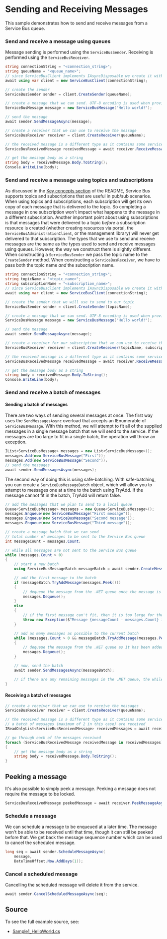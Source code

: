 # Sending and Receiving Messages

This sample demonstrates how to send and receive messages from a Service Bus queue.

### Send and receive a message using queues

Message sending is performed using the `ServiceBusSender`. Receiving is performed using the `ServiceBusReceiver`.

```C# Snippet:ServiceBusSendAndReceive
string connectionString = "<connection_string>";
string queueName = "<queue_name>";
// since ServiceBusClient implements IAsyncDisposable we create it with "await using"
await using var client = new ServiceBusClient(connectionString);

// create the sender
ServiceBusSender sender = client.CreateSender(queueName);

// create a message that we can send. UTF-8 encoding is used when providing a string.
ServiceBusMessage message = new ServiceBusMessage("Hello world!");

// send the message
await sender.SendMessageAsync(message);

// create a receiver that we can use to receive the message
ServiceBusReceiver receiver = client.CreateReceiver(queueName);

// the received message is a different type as it contains some service set properties
ServiceBusReceivedMessage receivedMessage = await receiver.ReceiveMessageAsync();

// get the message body as a string
string body = receivedMessage.Body.ToString();
Console.WriteLine(body);
```

### Send and receive a message using topics and subscriptions

As discussed in the [Key concepts section](https://github.com/Azure/azure-sdk-for-net/tree/main/sdk/servicebus/Azure.Messaging.ServiceBus/README.md#key-concepts) of the README, Service Bus supports topics and subscriptions that are useful in pub/sub scenarios. When using topics and subscriptions, each subscription will get its own copy of each message that is delivered to the topic. So completing a message in one subscription won't impact what happens to the message in a different subscription. Another important point about using subscriptions is that messages that were delivered to a topic *before* a subscription resource is created (whether creating resources via portal, the `ServiceBusAdministrationClient`, or the management library) will never get delivered to that subscription. The types that we use to send and receive messages are the same as the types used to send and receive messages using queues. However, the way we construct them is slightly different. When constructing a `ServiceBusSender` we pass the topic name to the `CreateSender` method. When constructing a `ServiceBusReceiver`, we have to pass both the topic name *and* the subscription name.

```C# Snippet:ServiceBusSendAndReceiveTopic
string connectionString = "<connection_string>";
string topicName = "<topic_name>";
string subscriptionName = "<subscription_name>";
// since ServiceBusClient implements IAsyncDisposable we create it with "await using"
await using var client = new ServiceBusClient(connectionString);

// create the sender that we will use to send to our topic
ServiceBusSender sender = client.CreateSender(topicName);

// create a message that we can send. UTF-8 encoding is used when providing a string.
ServiceBusMessage message = new ServiceBusMessage("Hello world!");

// send the message
await sender.SendMessageAsync(message);

// create a receiver for our subscription that we can use to receive the message
ServiceBusReceiver receiver = client.CreateReceiver(topicName, subscriptionName);

// the received message is a different type as it contains some service set properties
ServiceBusReceivedMessage receivedMessage = await receiver.ReceiveMessageAsync();

// get the message body as a string
string body = receivedMessage.Body.ToString();
Console.WriteLine(body);
```

### Send and receive a batch of messages

#### Sending a batch of messages

There are two ways of sending several messages at once. The first way uses the `SendMessagesAsync` overload that accepts an IEnumerable of `ServiceBusMessage`. With this method, we will attempt to fit all of the supplied messages in a single message batch that we will send to the service. If the messages are too large to fit in a single batch, the operation will throw an exception.

```C# Snippet:ServiceBusSendAndReceiveBatch
IList<ServiceBusMessage> messages = new List<ServiceBusMessage>();
messages.Add(new ServiceBusMessage("First"));
messages.Add(new ServiceBusMessage("Second"));
// send the messages
await sender.SendMessagesAsync(messages);
```

The second way of doing this is using safe-batching. With safe-batching, you can create a `ServiceBusMessageBatch` object, which will allow you to attempt to messages one at a time to the batch using TryAdd. If the message cannot fit in the batch, TryAdd will return false.

```C# Snippet:ServiceBusSendAndReceiveSafeBatch
// add the messages that we plan to send to a local queue
Queue<ServiceBusMessage> messages = new Queue<ServiceBusMessage>();
messages.Enqueue(new ServiceBusMessage("First message"));
messages.Enqueue(new ServiceBusMessage("Second message"));
messages.Enqueue(new ServiceBusMessage("Third message"));

// create a message batch that we can send
// total number of messages to be sent to the Service Bus queue
int messageCount = messages.Count;

// while all messages are not sent to the Service Bus queue
while (messages.Count > 0)
{
    // start a new batch
    using ServiceBusMessageBatch messageBatch = await sender.CreateMessageBatchAsync();

    // add the first message to the batch
    if (messageBatch.TryAddMessage(messages.Peek()))
    {
        // dequeue the message from the .NET queue once the message is added to the batch
        messages.Dequeue();
    }
    else
    {
        // if the first message can't fit, then it is too large for the batch
        throw new Exception($"Message {messageCount - messages.Count} is too large and cannot be sent.");
    }

    // add as many messages as possible to the current batch
    while (messages.Count > 0 && messageBatch.TryAddMessage(messages.Peek()))
    {
        // dequeue the message from the .NET queue as it has been added to the batch
        messages.Dequeue();
    }

    // now, send the batch
    await sender.SendMessagesAsync(messageBatch);

    // if there are any remaining messages in the .NET queue, the while loop repeats
}
```
#### Receiving a batch of messages
```C# Snippet:ServiceBusReceiveBatch
// create a receiver that we can use to receive the messages
ServiceBusReceiver receiver = client.CreateReceiver(queueName);

// the received message is a different type as it contains some service set properties
// a batch of messages (maximum of 2 in this case) are received
IReadOnlyList<ServiceBusReceivedMessage> receivedMessages = await receiver.ReceiveMessagesAsync(maxMessages: 2);

// go through each of the messages received
foreach (ServiceBusReceivedMessage receivedMessage in receivedMessages)
{
    // get the message body as a string
    string body = receivedMessage.Body.ToString();
}
```

## Peeking a message

It's also possible to simply peek a message. Peeking a message does not require the message to be locked.

```C# Snippet:ServiceBusPeek
ServiceBusReceivedMessage peekedMessage = await receiver.PeekMessageAsync();
```

### Schedule a message

We can schedule a message to be enqueued at a later time. The message won't be able to be received until that time, though it can still be peeked before that. We get back the message sequence number which can be used to cancel the scheduled message.

```C# Snippet:ServiceBusSchedule
long seq = await sender.ScheduleMessageAsync(
    message,
    DateTimeOffset.Now.AddDays(1));
```

### Cancel a scheduled message

Cancelling the scheduled message will delete it from the service.

```C# Snippet:ServiceBusCancelScheduled
await sender.CancelScheduledMessageAsync(seq);
```

## Source

To see the full example source, see:

* [Sample1_HelloWorld.cs](https://github.com/Azure/azure-sdk-for-net/blob/main/sdk/servicebus/Azure.Messaging.ServiceBus/tests/Samples/Sample01_HelloWorld.cs)
